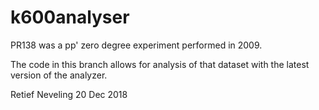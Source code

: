 # k600analyser 

PR138 was a pp' zero degree experiment performed in 2009.

The code in this branch allows for analysis of that dataset with the latest version of the analyzer.

Retief Neveling
20 Dec 2018
